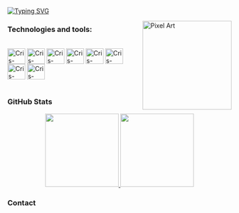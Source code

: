 [![Typing SVG](https://readme-typing-svg.demolab.com?font=Fira+Code&pause=1000&width=435&lines=Hii+internet+wonderer+%F0%9F%91%8B;I'm+Hezron%2C+known+online+as+Bugzorc)](https://git.io/typing-svg)

<img src="https://bugzorc.github.io/images/gifs/pfp.gif" alt="Pixel Art" align="right" width="200">

### Technologies and tools:

<div style="display: inline_block"><br>
   <img align="center" alt="Cris-HTML" height="35" width="40" src="https://img.icons8.com/?size=100&id=TpULddJc4gTh&format=png&color=000000">  
   <img align="center" alt="Cris-HTML" height="35" width="40" src="https://img.icons8.com/?size=100&id=JAOzEPu9w5iE&format=png&color=000000">  
   <img align="center" alt="Cris-HTML" height="35" width="40" src="https://img.icons8.com/?size=100&id=108784&format=png&color=000000">
   <img align="center" alt="Cris-HTML" height="35" width="40" src="https://img.icons8.com/?size=100&id=y7WGoWNuIWac&format=png&color=000000">
   <img align="center" alt="Cris-HTML" height="35" width="40" src="https://img.icons8.com/?size=100&id=69503&format=png&color=000000">  
   <img align="center" alt="Cris-HTML" height="35" width="40" src="https://img.icons8.com/?size=100&id=40604&format=png&color=000000">  
   <img align="center" alt="Cris-HTML" height="35" width="40" src="https://img.icons8.com/?size=100&id=NeNPFdj7MzXi&format=png&color=000000">  
   <img align="center" alt="Cris-HTML" height="35" width="40" src="https://img.icons8.com/?size=100&id=33042&format=png&color=000000">  
</div><br>

### GitHub Stats

<div align="center" style="display: flex; justify-content: center;">
  <a href="https://github.com/bugzorc">
    <img height="165px" src="https://github-readme-stats.vercel.app/api?username=bugzorc&show_icons=true&theme=one_dark_pro&include_all_commits=true&count_private=true"/>
    <img height="165px" src="https://github-readme-stats.vercel.app/api/top-langs/?username=bugzorc&layout=compact&langs_count=7&theme=one_dark_pro"/>
  </a>
</div>
    
### Contact
